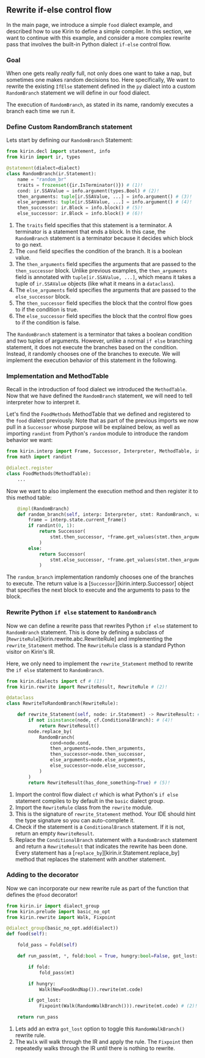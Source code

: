 ## Rewrite if-else control flow

In the main page, we introduce a simple `food` dialect example, and described how to use Kirin to define a simple compiler.
In this section, we want to continue with this example, and consider a more complex rewrite pass
that involves the built-in Python dialect `if-else` control flow.

### Goal
When one gets really *really* full, not only does one want to take a nap, but sometimes one makes random decisions too.
Here specifically, We want to rewrite the existing `IfElse` statement defined in the `py` dialect into a custom `RandomBranch` statement we will define in our food dialect.

The execution of `RandomBranch`, as stated in its name, randomly executes a branch each time we run it.

### Define Custom RandomBranch statement
Lets start by defining our `RandomBranch` Statement:

```python
from kirin.decl import statement, info
from kirin import ir, types

@statement(dialect=dialect)
class RandomBranch(ir.Statement):
    name = "random_br"
    traits = frozenset({ir.IsTerminator()}) # (1)!
    cond: ir.SSAValue = info.argument(types.Bool) # (2)!
    then_arguments: tuple[ir.SSAValue, ...] = info.argument() # (3)!
    else_arguments: tuple[ir.SSAValue, ...] = info.argument() # (4)!
    then_successor: ir.Block = info.block() # (5)!
    else_successor: ir.Block = info.block() # (6)!
```

1. The `traits` field specifies that this statement is a terminator. A terminator is a statement that
   ends a block. In this case, the `RandomBranch` statement is a terminator because it decides which
   block to go next.
2. The `cond` field specifies the condition of the branch. It is a boolean value.
3. The `then_arguments` field specifies the arguments that are passed to the `then_successor` block. Unlike
   previous examples, the `then_arguments` field is annotated with `tuple[ir.SSAValue, ...]`, which means
   it takes a tuple of `ir.SSAValue` objects (like what it means in a `dataclass`).
4. The `else_arguments` field specifies the arguments that are passed to the `else_successor` block.
5. The `then_successor` field specifies the block that the control flow goes to if the condition is true.
6. The `else_successor` field specifies the block that the control flow goes to if the condition is false.

The `RandomBranch` statement is a terminator that takes a boolean condition and two tuples of arguments. However,
unlike a normal `if else` branching statement, it does not execute the branches based on the condition. Instead,
it randomly chooses one of the branches to execute. We will implement the execution behavior of this statement in the following.

### Implementation and MethodTable
Recall in the introduction of food dialect we introduced the `MethodTable`. Now that we have defined the `RandomBranch` statement, we will need to tell interpreter how to interpret it.

Let's find the `FoodMethods` MethodTable that we defined and registered to the `food` dialect previously. Note that as part of the previous imports we now pull in a `Successor` whose purpose will be explained below, as well as importing `randint` from Python's `random` module to introduce the random behavior we want:

```python
from kirin.interp import Frame, Successor, Interpreter, MethodTable, impl
from math import randint

@dialect.register
class FoodMethods(MethodTable):
    ...
```

Now we want to also implement the execution method and then register it to this method table:

```python
    @impl(RandomBranch)
    def random_branch(self, interp: Interpreter, stmt: RandomBranch, values: tuple):
        frame = interp.state.current_frame()
        if randint(0, 1):
            return Successor(
                stmt.then_successor, *frame.get_values(stmt.then_arguments)
            )
        else:
            return Successor(
                stmt.else_successor, *frame.get_values(stmt.then_arguments)
            )
```

The `random_branch` implementation randomly chooses one of the branches to execute. The return value
is a [`Successor`][kirin.interp.Successor] object that specifies the next block to execute and the arguments
to pass to the block.

### Rewrite Python `if else` statement to `RandomBranch`

Now we can define a rewrite pass that rewrites Python `if else` statement to `RandomBranch` statement.
This is done by defining a subclass of [`RewriteRule`][kirin.rewrite.abc.RewriteRule] and implementing the
`rewrite_Statement` method. The `RewriteRule` class is a standard Python visitor on Kirin's IR.

Here, we only need to implement the `rewrite_Statement` method to rewrite the `if else` statement to `RandomBranch`.

```python
from kirin.dialects import cf # (1)!
from kirin.rewrite import RewriteResult, RewriteRule # (2)!

@dataclass
class RewriteToRandomBranch(RewriteRule):

    def rewrite_Statement(self, node: ir.Statement) -> RewriteResult: # (3)!
        if not isinstance(node, cf.ConditionalBranch): # (4)!
            return RewriteResult()
        node.replace_by(
            RandomBranch(
                cond=node.cond,
                then_arguments=node.then_arguments,
                then_successor=node.then_successor,
                else_arguments=node.else_arguments,
                else_successor=node.else_successor,
            )
        )
        return RewriteResult(has_done_something=True) # (5)!
```

1. Import the control flow dialect `cf` which is what Python's `if else` statement compiles to by default in the `basic` dialect group.
2. Import the `RewriteRule` class from the `rewrite` module.
3. This is the signature of `rewrite_Statement` method. Your IDE should hint the type signature so you can auto-complete it.
4. Check if the statement is a `ConditionalBranch` statement. If it is not, return an empty `RewriteResult`.
5. Replace the `ConditionalBranch` statement with a `RandomBranch` statement and return a `RewriteResult` that indicates the rewrite has been done. Every statement has a [`replace_by`][kirin.ir.Statement.replace_by] method that replaces the statement with another statement.


### Adding to the decorator

Now we can incorporate our new rewrite rule as part of the function that defines the `@food` decorator!

```python
from kirin.ir import dialect_group
from kirin.prelude import basic_no_opt
from kirin.rewrite import Walk, Fixpoint

@dialect_group(basic_no_opt.add(dialect))
def food(self):

    fold_pass = Fold(self)

    def run_pass(mt, *, fold:bool = True, hungry:bool=False, got_lost: bool=True): # (1)!

        if fold:
            fold_pass(mt)

        if hungry:
            Walk(NewFoodAndNap()).rewrite(mt.code)

        if got_lost:
            Fixpoint(Walk(RandomWalkBranch())).rewrite(mt.code) # (2)!

    return run_pass
```

1. Lets add an extra `got_lost` option to toggle this `RandomWalkBranch()` rewrite rule.
2. The `Walk` will walk through the IR and apply the rule. The `Fixpoint` then repeatedly walks through the IR until there is nothing to rewrite.
